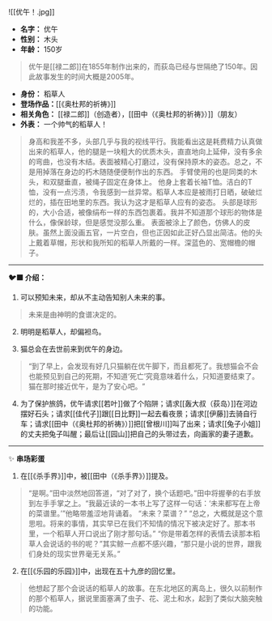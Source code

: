
![[优午！.jpg]]

- **名字：** 优午
- **性别：** 木头
- **年龄：** 150岁

> 优午是[[禄二郎]]在1855年制作出来的，而荻岛已经与世隔绝了150年。因此故事发生的时间大概是2005年。

- **身份：** 稻草人
- **登场作品：**[[《奥杜邦的祈祷》]]
- **相关角色：** [[禄二郎]]（创造者），[[田中（《奥杜邦的祈祷》）]]（朋友）
- **外表：** 一个帅气的稻草人！

> 身高和我差不多，头部几乎与我的视线平行。我能看出这是耗费精力认真做出来的稻草人，他的腿是一块粗大的优质木头，直直地向上延伸，没有多余的弯曲，也没有木结。表面被精心打磨过，没有保持原木的姿态。总之，不是用掉落在身边的朽木随随便便制作出的东西。
> 手臂使用的也是同类的木头，和双腿垂直，被绳子固定在身体上。
> 他身上套着长袖T恤。洁白的T恤，没有一点污渍，令我感到一丝异常。稻草人本应是被雨打日晒，破破烂烂的，插在田地里的东西。我认为这才是稻草人应有的姿态。
> 头部是球形的，大小合适，被像绢布一样的东西包裹着。我并不知道那个球形的物体是什么，像保龄球，但是感觉没那么重。
> 表面被涂上了颜色，仿佛人的皮肤。虽然上面没画五官，一片空白，但也正因如此正好凸显出简洁。他的头上戴着草帽，形状和我所知的稻草人所戴的一样。深蓝色的、宽帽檐的帽子。

---

**🐦‍⬛ 介绍：** 

1. 可以预知未来，却从不主动告知别人未来的事。

> 未来是由神明的食谱决定的。

2. 明明是稻草人，却偏袒鸟。

3. 猫总会在去世前来到优午的身边。

> “到了早上，会发现有好几只猫躺在优午脚下，而且都死了。我想猫会不会也能预见到自己的死期，不知道‘死亡’究竟意味着什么，只知道要结束了。猫在那时接近优午，是为了安心吧。​”

4. 为了保护旅鸽，优午请求[[若叶]]做了个陷阱；请求[[轰大叔（荻岛）]]在河边摆好石头；请求[[佳代子]]跟[[日比野]]一起去看夜景；请求[[伊藤]]去骑自行车；请求[[田中（《奥杜邦的祈祷》）]]把[[曾根川]]叫了出来；请求[[兔子小姐]]的丈夫把兔子叫醒；最后让[[园山]]把自己的头带过去，向画家的妻子道歉。

---

✨ **串场彩蛋** 

1. 在[[《杀手界》]]中，被[[田中（《杀手界》）]]提及。

> “是啊。”田中淡然地回答道，“对了对了，换个话题吧。”田中将握拳的右手放到左手手掌之上。“我最近读的一本书上写了这样一句话：‘未来都写在上帝的菜谱里。’”他略带羞涩地背诵着。
> “未来？菜谱？”
> “总之，大概就是这个意思啦。将来的事情，其实早已在我们不知情的情况下被决定好了。那本书里，一个稻草人开口说出了刚才那句话。”
> “你是带着怎样的表情去读那本稻草人会说话的书的呢？”其实鲸一点都不感兴趣，“那只是小说的世界，跟我们身处的现实世界毫无关系。”

2. 在[[《乐园的乐园》]]中，出现在五十九彦的回忆里。

> 他想起了那个会说话的稻草人的故事。在东北地区的离岛上，很久以前制作的那个稻草人，据说里面塞满了虫子、花、泥土和水，起到了类似大脑突触的功能。